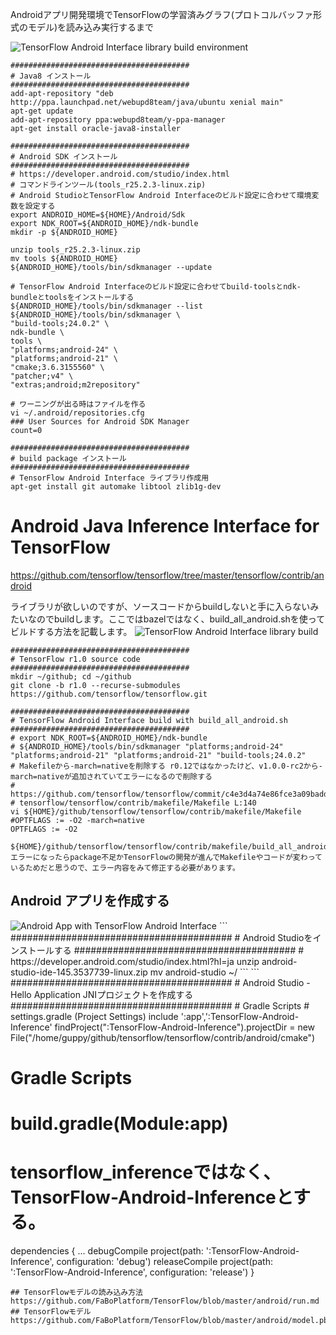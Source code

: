 Androidアプリ開発環境でTensorFlowの学習済みグラフ(プロトコルバッファ形式のモデル)を読み込み実行するまで

<img src="diagram/build-diagram1.png" alt="TensorFlow Android Interface library build environment" title="TensorFlow Android Interface library build environment">

```
########################################
# Java8 インストール
########################################
add-apt-repository "deb http://ppa.launchpad.net/webupd8team/java/ubuntu xenial main"
apt-get update
add-apt-repository ppa:webupd8team/y-ppa-manager
apt-get install oracle-java8-installer
```
```
########################################
# Android SDK インストール
########################################
# https://developer.android.com/studio/index.html
# コマンドラインツール(tools_r25.2.3-linux.zip)
# Android StudioとTensorFlow Android Interfaceのビルド設定に合わせて環境変数を設定する
export ANDROID_HOME=${HOME}/Android/Sdk
export NDK_ROOT=${ANDROID_HOME}/ndk-bundle
mkdir -p ${ANDROID_HOME}

unzip tools_r25.2.3-linux.zip
mv tools ${ANDROID_HOME}
${ANDROID_HOME}/tools/bin/sdkmanager --update

# TensorFlow Android Interfaceのビルド設定に合わせてbuild-toolsとndk-bundleとtoolsをインストールする
${ANDROID_HOME}/tools/bin/sdkmanager --list
${ANDROID_HOME}/tools/bin/sdkmanager \
"build-tools;24.0.2" \
ndk-bundle \
tools \
"platforms;android-24" \
"platforms;android-21" \
"cmake;3.6.3155560" \
"patcher;v4" \
"extras;android;m2repository"

# ワーニングが出る時はファイルを作る
vi ~/.android/repositories.cfg
### User Sources for Android SDK Manager
count=0
```
```
########################################
# build package インストール
########################################
# TensorFlow Android Interface ライブラリ作成用
apt-get install git automake libtool zlib1g-dev
```

# Android Java Inference Interface for TensorFlow

https://github.com/tensorflow/tensorflow/tree/master/tensorflow/contrib/android

ライブラリが欲しいのですが、ソースコードからbuildしないと手に入らないみたいなのでbuildします。ここではbazelではなく、build_all_android.shを使ってビルドする方法を記載します。
<img src="diagram/build-diagram2.png" alt="TensorFlow Android Interface library build" title="TensorFlow Android Interface library build">

```
########################################
# TensorFlow r1.0 source code
########################################
mkdir ~/github; cd ~/github
git clone -b r1.0 --recurse-submodules https://github.com/tensorflow/tensorflow.git
```
```
########################################
# TensorFlow Android Interface build with build_all_android.sh
########################################
# export NDK_ROOT=${ANDROID_HOME}/ndk-bundle
# ${ANDROID_HOME}/tools/bin/sdkmanager "platforms;android-24" "platforms;android-21" "platforms;android-21" "build-tools;24.0.2"
# Makefileから-march=nativeを削除する r0.12ではなかったけど、v1.0.0-rc2から-march=nativeが追加されていてエラーになるので削除する
# https://github.com/tensorflow/tensorflow/commit/c4e3d4a74e86fce3a09badd20952f067ff340f32
# tensorflow/tensorflow/contrib/makefile/Makefile L:140
vi ${HOME}/github/tensorflow/tensorflow/contrib/makefile/Makefile
#OPTFLAGS := -O2 -march=native
OPTFLAGS := -O2

${HOME}/github/tensorflow/tensorflow/contrib/makefile/build_all_android.sh
エラーになったらpackage不足かTensorFlowの開発が進んでMakefileやコードが変わっているためだと思うので、エラー内容をみて修正する必要があります。
```

## Android アプリを作成する
<img src="diagram/build-diagram3.png" alt="Android App with TensorFlow Android Interface" title="Android App with TensorFlow Android Interface">
```
########################################
# Android Studioをインストールする
########################################
# https://developer.android.com/studio/index.html?hl=ja
unzip android-studio-ide-145.3537739-linux.zip
mv android-studio ~/
```
```
########################################
# Android Studio - Hello Application JNIプロジェクトを作成する
########################################
# Gradle Scripts
# settings.gradle (Project Settings)
include ':app',':TensorFlow-Android-Inference'
findProject(":TensorFlow-Android-Inference").projectDir =
        new File("/home/guppy/github/tensorflow/tensorflow/contrib/android/cmake")


# Gradle Scripts
# build.gradle(Module:app)
# tensorflow_inferenceではなく、TensorFlow-Android-Inferenceとする。
dependencies {
    ...
    debugCompile project(path: ':TensorFlow-Android-Inference', configuration: 'debug')
    releaseCompile project(path: ':TensorFlow-Android-Inference', configuration: 'release')
}
```
## TensorFlowモデルの読み込み方法
https://github.com/FaBoPlatform/TensorFlow/blob/master/android/run.md
## TensorFlowモデル
https://github.com/FaBoPlatform/TensorFlow/blob/master/android/model.pb

